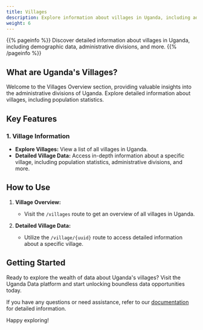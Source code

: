 ```yaml
---
title: Villages
description: Explore information about villages in Uganda, including administrative divisions and key features.
weight: 6
---
```


{{% pageinfo %}}
Discover detailed information about villages in Uganda, including demographic data, administrative divisions, and more.
{{% /pageinfo %}}

## What are Uganda's Villages?

Welcome to the Villages Overview section, providing valuable insights into the administrative divisions of Uganda. Explore detailed information about villages, including population statistics.

## Key Features

### 1. Village Information

- **Explore Villages:** View a list of all villages in Uganda.
- **Detailed Village Data:** Access in-depth information about a specific village, including population statistics, administrative divisions, and more.

## How to Use

1. **Village Overview:**

   - Visit the `/villages` route to get an overview of all villages in Uganda.

2. **Detailed Village Data:**
   - Utilize the `/village/{uuid}` route to access detailed information about a specific village.

## Getting Started

Ready to explore the wealth of data about Uganda's villages? Visit the Uganda Data platform and start unlocking boundless data opportunities today.

If you have any questions or need assistance, refer to our [documentation](https://docs.uganda-data.com) for detailed information.

Happy exploring!
